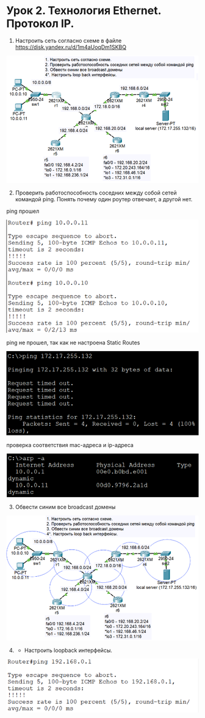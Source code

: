 # Урок 2. Технология Ethernet. Протокол IP.

1. Настроить сеть согласно схеме в файле https://disk.yandex.ru/d/1m4aUoqDm1SKBQ

![скрин выполненой работы](Screen/Homework2_1.png)

2. Проверить работоспособность соседних между собой сетей командой ping. Понять почему один роутер отвечает, а другой нет.

ping прошел

![скрин выполненой работы](Screen/Homework2_2.png)

ping не прошел, так как не настроена Static Routes

![скрин выполненой работы](Screen/Homework2_3.png)

проверка соответствия mac-адреса и ip-адреса

![скрин выполненой работы](Screen/Homework2_4.png)

3. Обвести синим все broadcast домены

![скрин выполненой работы](Screen/Homework2_5.png)

4. * Настроить loopback интерфейсы.

![скрин выполненой работы](Screen/Homework2_6.png)
